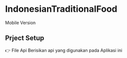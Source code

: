 # IndonesianTraditionalFood
Mobile Version
## Prject Setup
👉 File Api 
    Berisikan api yang digunakan pada Aplikasi ini

